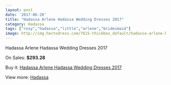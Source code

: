 ```yaml
---
layout: post
date: '2017-06-28'
title: "Hadassa Arlene Hadassa Wedding Dresses 2017"
category: Hadassa
tags: ["rosy","hadassa","little","arlene","bridesmaid"]
image: http://img.hectodress.com/7615-thickbox_default/hadassa-arlene-hadassa-wedding-dresses-2013.jpg
---
```

Hadassa Arlene Hadassa Wedding Dresses 2017

On Sales: **$293.28**
<a href="https://www.hectodress.com/hadassa/3776-hadassa-arlene-hadassa-wedding-dresses-2013.html"><amp-img layout="responsive" width="600" height="600" src="//img.hectodress.com/7615-thickbox_default/hadassa-arlene-hadassa-wedding-dresses-2013.jpg" alt="Hadassa Arlene Hadassa Wedding Dresses 2017 0" /></a>
<a href="https://www.hectodress.com/hadassa/3776-hadassa-arlene-hadassa-wedding-dresses-2013.html"><amp-img layout="responsive" width="600" height="600" src="//img.hectodress.com/7616-thickbox_default/hadassa-arlene-hadassa-wedding-dresses-2013.jpg" alt="Hadassa Arlene Hadassa Wedding Dresses 2017 1" /></a>

Buy it: [Hadassa Arlene Hadassa Wedding Dresses 2017](https://www.hectodress.com/hadassa/3776-hadassa-arlene-hadassa-wedding-dresses-2013.html "Hadassa Arlene Hadassa Wedding Dresses 2017")

View more: [Hadassa](https://www.hectodress.com/67-hadassa "Hadassa")
